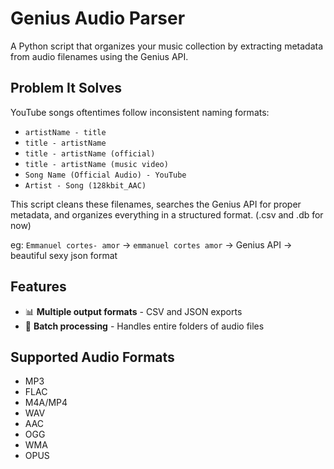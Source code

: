 # Genius Audio Parser

A Python script that organizes your music collection by extracting metadata from audio filenames using the Genius API.

## Problem It Solves

YouTube songs oftentimes follow inconsistent naming formats:

- `artistName - title`
- `title - artistName`
- `title - artistName (official)`
- `title - artistName (music video)`
- `Song Name (Official Audio) - YouTube`
- `Artist - Song (128kbit_AAC)`

This script cleans these filenames, searches the Genius API for proper metadata, and organizes everything in a structured format. (.csv and .db for now)

eg: 
`Emmanuel cortes- amor` -> `emmanuel cortes amor` -> Genius API -> beautiful sexy json format

## Features

- 📊 **Multiple output formats** - CSV and JSON exports
- 📁 **Batch processing** - Handles entire folders of audio files

## Supported Audio Formats

- MP3
- FLAC
- M4A/MP4
- WAV
- AAC
- OGG
- WMA
- OPUS
